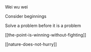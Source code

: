 ---
---

Wei wu wei 

Consider beginnings 

Solve a problem before it is a problem 

[[the-point-is-winning-without-fighting]]

[[nature-does-not-hurry]]
